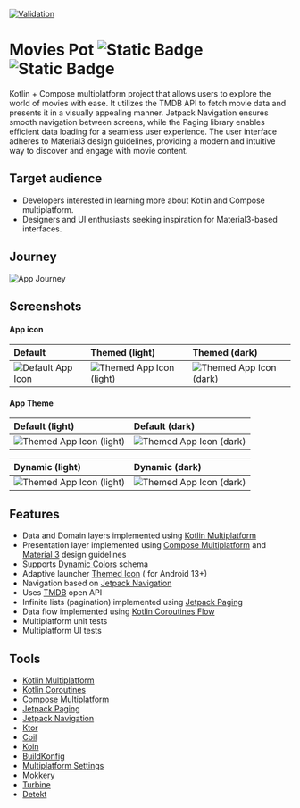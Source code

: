 [![Validation](https://github.com/vladimirlogachov/MoviesPot/actions/workflows/validation.yml/badge.svg?branch=master)](https://github.com/vladimirlogachov/MoviesPot/actions/workflows/validation.yml)

# Movies Pot ![Static Badge](https://img.shields.io/badge/android-3DDC84?label=target) ![Static Badge](https://img.shields.io/badge/iOS-A2AAAD?label=target)

Kotlin + Compose multiplatform project that allows users to explore the world of movies with
ease. It utilizes the TMDB API to fetch movie data and presents it in a visually appealing manner.
Jetpack Navigation ensures smooth navigation between screens, while the Paging library enables
efficient data loading for a seamless user experience. The user interface adheres to Material3
design guidelines, providing a modern and intuitive way to discover and engage with movie content.

## Target audience

- Developers interested in learning more about Kotlin and Compose multiplatform.
- Designers and UI enthusiasts seeking inspiration for Material3-based interfaces.

## Journey

![App Journey](/media/app_journey.gif)

## Screenshots

#### App icon

| Default                                          | Themed (light)                                                | Themed (dark)                                               |
|:-------------------------------------------------|:--------------------------------------------------------------|:------------------------------------------------------------|
| ![Default App Icon](/media/default_app_icon.png) | ![Themed App Icon (light)](/media/dynamic_app_icon_light.png) | ![Themed App Icon (dark)](/media/dynamic_app_icon_dark.png) |

#### App Theme

| Default (light)                                                | Default (dark)                                               |
|:---------------------------------------------------------------|:-------------------------------------------------------------|
| ![Themed App Icon (light)](/media/default_app_theme_light.png) | ![Themed App Icon (dark)](/media/default_app_theme_dark.png) |

| Dynamic (light)                                                | Dynamic (dark)                                               |
|:---------------------------------------------------------------|:-------------------------------------------------------------|
| ![Themed App Icon (light)](/media/dynamic_app_theme_light.png) | ![Themed App Icon (dark)](/media/dynamic_app_theme_dark.png) |

## Features

- Data and Domain layers implemented
  using [Kotlin Multiplatform](https://kotlinlang.org/docs/multiplatform.html)
- Presentation layer implemented
  using [Compose Multiplatform](https://www.jetbrains.com/lp/compose-multiplatform/)
  and [Material 3](https://m3.material.io/) design guidelines
- Supports [Dynamic Colors](https://m3.material.io/styles/color/dynamic-color/overview) schema
- Adaptive
  launcher [Themed Icon](https://developer.android.com/develop/ui/views/launch/icon_design_adaptive) (
  for Android 13+)
- Navigation based
  on [Jetpack Navigation](https://developer.android.com/jetpack/androidx/releases/navigation)
- Uses [TMDB](https://www.themoviedb.org) open API
- Infinite lists (pagination) implemented
  using [Jetpack Paging](https://developer.android.com/topic/libraries/architecture/paging/v3-overview)
- Data flow implemented
  using [Kotlin Coroutines Flow](https://kotlinlang.org/api/kotlinx.coroutines/kotlinx-coroutines-core/kotlinx.coroutines.flow/-flow/)
- Multiplatform unit tests
- Multiplatform UI tests

## Tools

- [Kotlin Multiplatform](https://kotlinlang.org/docs/multiplatform.html)
- [Kotlin Coroutines](https://github.com/Kotlin/kotlinx.coroutines)
- [Compose Multiplatform](https://www.jetbrains.com/lp/compose-multiplatform/)
- [Jetpack Paging](https://developer.android.com/topic/libraries/architecture/paging/v3-overview)
- [Jetpack Navigation](https://developer.android.com/jetpack/androidx/releases/navigation)
- [Ktor](https://ktor.io/)
- [Coil](https://coil-kt.github.io/coil/)
- [Koin](https://insert-koin.io/)
- [BuildKonfig](https://github.com/yshrsmz/BuildKonfig)
- [Multiplatform Settings](https://github.com/russhwolf/multiplatform-settings)
- [Mokkery](https://mokkery.dev/)
- [Turbine](https://github.com/google/turbine)
- [Detekt](https://detekt.dev/)
